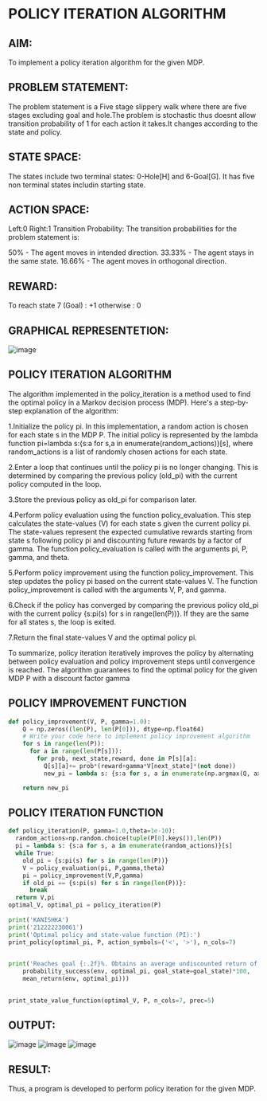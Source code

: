 # POLICY ITERATION ALGORITHM

## AIM:
To implement a policy iteration algorithm for the given MDP.

## PROBLEM STATEMENT:
The problem statement is a Five stage slippery walk where there are five stages excluding goal and hole.The problem is stochastic thus doesnt allow transition probability of 1 for each action it takes.It changes according to the state and policy.

## STATE SPACE:
The states include two terminal states: 0-Hole[H] and 6-Goal[G]. It has five non terminal states includin starting state.

## ACTION SPACE:
Left:0
Right:1
Transition Probability:
The transition probabilities for the problem statement is:

50% - The agent moves in intended direction.
33.33% - The agent stays in the same state.
16.66% - The agent moves in orthogonal direction.
## REWARD:
To reach state 7 (Goal) : +1 otherwise : 0
## GRAPHICAL REPRESENTETION:
![image](https://github.com/kanishka2305/policy-iteration-algorithm/assets/113497357/5844abcd-f893-4ae2-826e-8631354d1c9f)


## POLICY ITERATION ALGORITHM
The algorithm implemented in the policy_iteration is a method used to find the optimal policy in a Markov decision process (MDP). Here's a step-by-step explanation of the algorithm:

1.Initialize the policy pi. In this implementation, a random action is chosen for each state s in the MDP P. The initial policy is represented by the lambda function pi=lambda s:{s:a for s,a in enumerate(random_actions)}[s], where random_actions is a list of randomly chosen actions for each state.

2.Enter a loop that continues until the policy pi is no longer changing. This is determined by comparing the previous policy (old_pi) with the current policy computed in the loop.

3.Store the previous policy as old_pi for comparison later.

4.Perform policy evaluation using the function policy_evaluation. This step calculates the state-values (V) for each state s given the current policy pi. The state-values represent the expected cumulative rewards starting from state s following policy pi and discounting future rewards by a factor of gamma. The function policy_evaluation is called with the arguments pi, P, gamma, and theta.

5.Perform policy improvement using the function policy_improvement. This step updates the policy pi based on the current state-values V. The function policy_improvement is called with the arguments V, P, and gamma.

6.Check if the policy has converged by comparing the previous policy old_pi with the current policy {s:pi(s) for s in range(len(P))}. If they are the same for all states s, the loop is exited.

7.Return the final state-values V and the optimal policy pi.

To summarize, policy iteration iteratively improves the policy by alternating between policy evaluation and policy improvement steps until convergence is reached. The algorithm guarantees to find the optimal policy for the given MDP P with a discount factor gamma

## POLICY IMPROVEMENT FUNCTION
```py
def policy_improvement(V, P, gamma=1.0):
    Q = np.zeros((len(P), len(P[0])), dtype=np.float64)
    # Write your code here to implement policy improvement algorithm
    for s in range(len(P)):
      for a in range(len(P[s])):
        for prob, next_state,reward, done in P[s][a]:
          Q[s][a]+= prob*(reward+gamma*V[next_state]*(not done))
          new_pi = lambda s: {s:a for s, a in enumerate(np.argmax(Q, axis=1))}[s]

    return new_pi

```
## POLICY ITERATION FUNCTION
```py
def policy_iteration(P, gamma=1.0,theta=1e-10):
  random_actions=np.random.choice(tuple(P[0].keys()),len(P))
  pi = lambda s: {s:a for s, a in enumerate(random_actions)}[s]
  while True:
    old_pi = {s:pi(s) for s in range(len(P))}
    V = policy_evaluation(pi, P,gamma,theta)
    pi = policy_improvement(V,P,gamma)
    if old_pi == {s:pi(s) for s in range(len(P))}:
      break
  return V,pi
optimal_V, optimal_pi = policy_iteration(P)
     
print('KANISHKA')
print('212222230061')
print('Optimal policy and state-value function (PI):')
print_policy(optimal_pi, P, action_symbols=('<', '>'), n_cols=7)
     

print('Reaches goal {:.2f}%. Obtains an average undiscounted return of {:.4f}.'.format(
    probability_success(env, optimal_pi, goal_state=goal_state)*100,
    mean_return(env, optimal_pi)))
     

print_state_value_function(optimal_V, P, n_cols=7, prec=5)
```

## OUTPUT:
![image](https://github.com/kanishka2305/policy-iteration-algorithm/assets/113497357/dc9e1a1c-11f2-47b7-badb-841a9e78626f)
![image](https://github.com/kanishka2305/policy-iteration-algorithm/assets/113497357/3938dfc3-d07b-4c9a-8d5b-cd100937d7b9)
![image](https://github.com/kanishka2305/policy-iteration-algorithm/assets/113497357/d3d51958-055e-4e2e-8478-553547a8da10)


## RESULT:
Thus, a program is developed to perform policy iteration for the given MDP.
